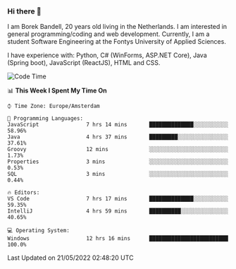 ### Hi there 👋

I am Borek Bandell, 20 years old living in the Netherlands. I am interested in general programming/coding and web development. Currently, I am a student Software Engineering at the Fontys University of Applied Sciences.

I have experience with: Python, C# (WinForms, ASP.NET Core), Java (Spring boot), JavaScript (ReactJS), HTML and CSS.

<!--START_SECTION:waka-->
![Code Time](http://img.shields.io/badge/Code%20Time-145%20hrs%2020%20mins-blue)

📊 **This Week I Spent My Time On** 

```text
⌚︎ Time Zone: Europe/Amsterdam

💬 Programming Languages: 
JavaScript               7 hrs 14 mins       ██████████████░░░░░░░░░░░   58.96% 
Java                     4 hrs 37 mins       █████████░░░░░░░░░░░░░░░░   37.61% 
Groovy                   12 mins             ░░░░░░░░░░░░░░░░░░░░░░░░░   1.73% 
Properties               3 mins              ░░░░░░░░░░░░░░░░░░░░░░░░░   0.53% 
SQL                      3 mins              ░░░░░░░░░░░░░░░░░░░░░░░░░   0.44%

🔥 Editors: 
VS Code                  7 hrs 17 mins       ██████████████░░░░░░░░░░░   59.35% 
IntelliJ                 4 hrs 59 mins       ██████████░░░░░░░░░░░░░░░   40.65%

💻 Operating System: 
Windows                  12 hrs 16 mins      █████████████████████████   100.0%

```


 Last Updated on 21/05/2022 02:48:20 UTC
<!--END_SECTION:waka-->

<!--**tcBorek2002/tcBorek2002** is a ✨ _special_ ✨ repository because its `README.md` (this file) appears on your GitHub profile.

Here are some ideas to get you started:

- 🔭 I’m currently working on ...
- 🌱 I’m currently learning ...
- 👯 I’m looking to collaborate on ...
- 🤔 I’m looking for help with ...
- 💬 Ask me about ...
- 📫 How to reach me: ...
- 😄 Pronouns: ...
- ⚡ Fun fact: ...
-->
